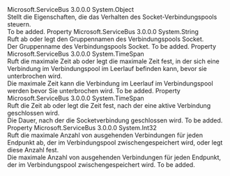 <Type Name="SocketConnectionPoolSettings" FullName="Microsoft.ServiceBus.SocketConnectionPoolSettings">
  <TypeSignature Language="C#" Value="public sealed class SocketConnectionPoolSettings" />
  <TypeSignature Language="ILAsm" Value=".class public auto ansi sealed beforefieldinit SocketConnectionPoolSettings extends System.Object" />
  <TypeSignature Language="DocId" Value="T:Microsoft.ServiceBus.SocketConnectionPoolSettings" />
  <TypeSignature Language="VB.NET" Value="Public NotInheritable Class SocketConnectionPoolSettings" />
  <TypeSignature Language="F#" Value="type SocketConnectionPoolSettings = class" />
  <AssemblyInfo>
    <AssemblyName>Microsoft.ServiceBus</AssemblyName>
    <AssemblyVersion>3.0.0.0</AssemblyVersion>
  </AssemblyInfo>
  <Base>
    <BaseTypeName>System.Object</BaseTypeName>
  </Base>
  <Interfaces />
  <Docs>
    <summary>Stellt die Eigenschaften, die das Verhalten des Socket-Verbindungspools steuern.</summary>
    <remarks>To be added.</remarks>
  </Docs>
  <Members>
    <Member MemberName="GroupName">
      <MemberSignature Language="C#" Value="public string GroupName { get; set; }" />
      <MemberSignature Language="ILAsm" Value=".property instance string GroupName" />
      <MemberSignature Language="DocId" Value="P:Microsoft.ServiceBus.SocketConnectionPoolSettings.GroupName" />
      <MemberSignature Language="VB.NET" Value="Public Property GroupName As String" />
      <MemberSignature Language="F#" Value="member this.GroupName : string with get, set" Usage="Microsoft.ServiceBus.SocketConnectionPoolSettings.GroupName" />
      <MemberType>Property</MemberType>
      <AssemblyInfo>
        <AssemblyName>Microsoft.ServiceBus</AssemblyName>
        <AssemblyVersion>3.0.0.0</AssemblyVersion>
      </AssemblyInfo>
      <ReturnValue>
        <ReturnType>System.String</ReturnType>
      </ReturnValue>
      <Docs>
        <summary>Ruft ab oder legt den Gruppennamen des Verbindungspools Socket.</summary>
        <value>Der Gruppenname des Verbindungspools Socket.</value>
        <remarks>To be added.</remarks>
      </Docs>
    </Member>
    <Member MemberName="IdleTimeout">
      <MemberSignature Language="C#" Value="public TimeSpan IdleTimeout { get; set; }" />
      <MemberSignature Language="ILAsm" Value=".property instance valuetype System.TimeSpan IdleTimeout" />
      <MemberSignature Language="DocId" Value="P:Microsoft.ServiceBus.SocketConnectionPoolSettings.IdleTimeout" />
      <MemberSignature Language="VB.NET" Value="Public Property IdleTimeout As TimeSpan" />
      <MemberSignature Language="F#" Value="member this.IdleTimeout : TimeSpan with get, set" Usage="Microsoft.ServiceBus.SocketConnectionPoolSettings.IdleTimeout" />
      <MemberType>Property</MemberType>
      <AssemblyInfo>
        <AssemblyName>Microsoft.ServiceBus</AssemblyName>
        <AssemblyVersion>3.0.0.0</AssemblyVersion>
      </AssemblyInfo>
      <ReturnValue>
        <ReturnType>System.TimeSpan</ReturnType>
      </ReturnValue>
      <Docs>
        <summary>Ruft die maximale Zeit ab oder legt die maximale Zeit fest, in der sich eine Verbindung im Verbindungspool im Leerlauf befinden kann, bevor sie unterbrochen wird.</summary>
        <value>Die maximale Zeit kann die Verbindung im Leerlauf im Verbindungspool werden bevor Sie unterbrochen wird.</value>
        <remarks>To be added.</remarks>
      </Docs>
    </Member>
    <Member MemberName="LeaseTimeout">
      <MemberSignature Language="C#" Value="public TimeSpan LeaseTimeout { get; set; }" />
      <MemberSignature Language="ILAsm" Value=".property instance valuetype System.TimeSpan LeaseTimeout" />
      <MemberSignature Language="DocId" Value="P:Microsoft.ServiceBus.SocketConnectionPoolSettings.LeaseTimeout" />
      <MemberSignature Language="VB.NET" Value="Public Property LeaseTimeout As TimeSpan" />
      <MemberSignature Language="F#" Value="member this.LeaseTimeout : TimeSpan with get, set" Usage="Microsoft.ServiceBus.SocketConnectionPoolSettings.LeaseTimeout" />
      <MemberType>Property</MemberType>
      <AssemblyInfo>
        <AssemblyName>Microsoft.ServiceBus</AssemblyName>
        <AssemblyVersion>3.0.0.0</AssemblyVersion>
      </AssemblyInfo>
      <ReturnValue>
        <ReturnType>System.TimeSpan</ReturnType>
      </ReturnValue>
      <Docs>
        <summary>Ruft die Zeit ab oder legt die Zeit fest, nach der eine aktive Verbindung geschlossen wird.</summary>
        <value>Die Dauer, nach der die Socketverbindung geschlossen wird.</value>
        <remarks>To be added.</remarks>
      </Docs>
    </Member>
    <Member MemberName="MaxOutboundConnectionsPerEndpoint">
      <MemberSignature Language="C#" Value="public int MaxOutboundConnectionsPerEndpoint { get; set; }" />
      <MemberSignature Language="ILAsm" Value=".property instance int32 MaxOutboundConnectionsPerEndpoint" />
      <MemberSignature Language="DocId" Value="P:Microsoft.ServiceBus.SocketConnectionPoolSettings.MaxOutboundConnectionsPerEndpoint" />
      <MemberSignature Language="VB.NET" Value="Public Property MaxOutboundConnectionsPerEndpoint As Integer" />
      <MemberSignature Language="F#" Value="member this.MaxOutboundConnectionsPerEndpoint : int with get, set" Usage="Microsoft.ServiceBus.SocketConnectionPoolSettings.MaxOutboundConnectionsPerEndpoint" />
      <MemberType>Property</MemberType>
      <AssemblyInfo>
        <AssemblyName>Microsoft.ServiceBus</AssemblyName>
        <AssemblyVersion>3.0.0.0</AssemblyVersion>
      </AssemblyInfo>
      <ReturnValue>
        <ReturnType>System.Int32</ReturnType>
      </ReturnValue>
      <Docs>
        <summary>Ruft die maximale Anzahl von ausgehenden Verbindungen für jeden Endpunkt ab, der im Verbindungspool zwischengespeichert wird, oder legt diese Anzahl fest.</summary>
        <value>Die maximale Anzahl von ausgehenden Verbindungen für jeden Endpunkt, der im Verbindungspool zwischengespeichert wird.</value>
        <remarks>To be added.</remarks>
      </Docs>
    </Member>
  </Members>
</Type>